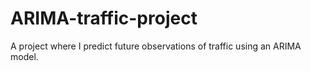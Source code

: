 # ARIMA-traffic-project
A project where I predict future observations of traffic using an ARIMA model.
